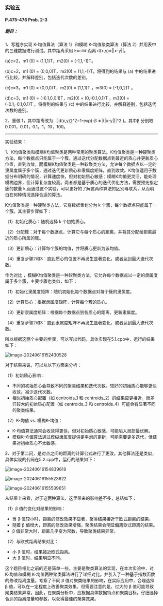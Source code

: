 ### 实验五

#### **P.475-476 Prob. 2-3**

##### 题目：

1、写程序实现 K-均值算法（算法 1）和模糊 K-均值聚类算法（算法 2）并用表中的三维数据进行测试。其中距离采用 Euclid 距离 d(x,y)=||x-y||。

(a)c=2，m1 (0) = (1,1,1)T，m2(0) = (-1,1,-1)T。

(b)c=2，m1 (0) = (0,0,0)T，m2(0) = (1,1,-1)T。将得到的结果与 (a) 中的结果进行比较，并解释差别，包括迭代次数的差别。

(c)c=3，m1 (0) = (0,0,0)T，m2(0) = (1,1,1)T ，m3(0) = (-1,0,2)T 。

(d)c=3，m1 (0) = (-0.1,0,0.1)T，m2(0) = (0,-0.1,0.1)T ，m3(0) = (-0.1,-0.1,0.1)T 。将得到的结果与 (c) 中的结果进行比较，并解释差别，包括迭代次数的差别。

2、重做 1，其中距离改为 〖d(x,y)〗^2=1-exp⁡(-β ∗|(|x-y|)|^2 )。其中β 分别取 0.001，0.01，0.1，1，10，100。

------

实验结果：

1、K均值聚类和模糊K均值聚类是两种常用的聚类算法。K均值聚类是一种硬聚类方法，每个数据点只能属于一个簇，通过迭代分配数据点到最近的质心并更新质心位置，直到收敛。而模糊K均值聚类是一种软聚类方法，允许每个数据点以一定的隶属度属于多个簇，通过迭代更新质心和隶属度矩阵，直到收敛。K均值适用于数据分布明确的情况，计算速度快，但对初始质心敏感；模糊K均值更灵活，能处理模糊边界，但计算复杂度较高。两者都是基于质心的迭代优化方法，需要预先指定簇的数量 k,而通过这个实验，可以更好的了解这两种算法的区别与联系，从而明白在何种情况选择合适的算法。

K均值聚类是一种硬聚类方法，它将数据集划分为 k 个簇，每个数据点只能属于一个簇。其主要步骤如下：

（1）初始化质心：随机选择 k 个初始质心。

（2）分配簇：对于每个数据点，计算它与每个质心的距离，并将其分配给距离最近的质心所属的簇。

（3）更新质心：计算每个簇的均值，并将质心更新为该均值。

（4）重复步骤2和3：直到质心的位置不再发生显著变化，或者达到最大迭代次数。

作为对比 ，模糊K均值聚类是一种软聚类方法，它允许每个数据点以一定的隶属度属于多个簇，主要步骤也类似，如下：

（1）初始化隶属度矩阵：随机初始化每个数据点对每个簇的隶属度。	

（2）计算质心：根据隶属度矩阵，计算每个簇的质心。

（3）更新隶属度矩阵：根据每个数据点到各质心的距离，更新隶属度。

（4）重复步骤2和3：直到隶属度矩阵不再发生显著变化，或者达到最大迭代次数。

所以根据这两个主要的步骤，可以写出代码，具体实现在5.1.cpp中，运行的结果如下：

![image-20240616152430528](C:\Users\cky\AppData\Roaming\Typora\typora-user-images\image-20240616152430528.png)

对于结果来说，可以从以下方面来分析：

（1）初始质心影响：

- 不同的初始质心会导致不同的聚类结果和迭代次数。较好的初始质心能够更快收敛，减少迭代次数。
- 相似初始质心配置（如 centroids_1 和 centroids_2）的结果应更接近，而差异较大的初始质心配置（如 centroids_3 和 centroids_4）可能会有显著不同的聚类结果。

（2）K-均值 vs. 模糊K-均值：

- K-均值算法通常会收敛得更快，但对初始质心敏感，可能陷入局部最优解。
- 模糊K-均值算法通过模糊隶属度提供更平滑的更新，可能需要更多迭代，但结果对初始质心不太敏感。

2、对于第二问，是对点之间的距离的计算公式进行了更改，其他算法还是类似，具体实现的代码在5.2.cpp中，运行的结果如下：

![image-20240616154839618](C:\Users\cky\AppData\Roaming\Typora\typora-user-images\image-20240616154839618.png)

![image-20240616155523622](C:\Users\cky\AppData\Roaming\Typora\typora-user-images\image-20240616155523622.png)

![image-20240616155539651](C:\Users\cky\AppData\Roaming\Typora\typora-user-images\image-20240616155539651.png)

从结果上来看，对于这两种算法，这里带来的影响差不多，总结如下：

（1）β 值的变化对结果的影响：

- 当 β 值较小时，距离的修改效果不显著，聚类结果接近于欧式距离的结果。
- 随着 β 值增大，距离的修改效果增强，聚类结果会明显偏离欧式距离的结果。
- β 值非常大时，距离几乎变为常数，导致聚类结果异常。

（2）与欧式距离结果对比：

- 小 β 值时，结果接近欧式距离。
- 大 β 值时，结果明显不同。

这个题目相比之前的还是简单一些，主要是聚类算法的实现，在本次实验中，对 K-均值和模糊 K-均值两种聚类算法进行了详细对比，并引入了一种基于指数函数的修改距离度量，考察了不同 β 值对聚类结果的影响，在实际应用中，合理选择 β 值，可以在一定程度上改善聚类效果，但需要注意的是，过大的 β 值可能导致聚类结果异常。因此，在聚类分析中，应根据具体数据特点和聚类目标，仔细选择合适的距离度量和参数，以获得最佳的聚类效果。